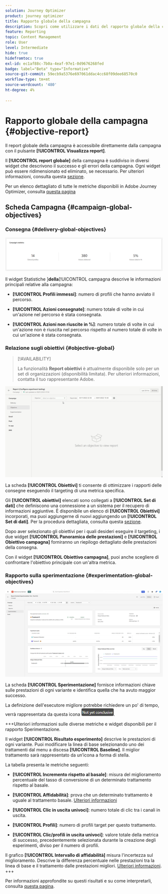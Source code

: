 ```yaml
---
solution: Journey Optimizer
product: journey optimizer
title: Rapporto globale della campagna
description: Scopri come utilizzare i dati del rapporto globale della campagna
feature: Reporting
topic: Content Management
role: User
level: Intermediate
hide: true
hidefromtoc: true
exl-id: ec1af88c-7b0a-4eaf-97e1-0d9676268fed
badge: label="Beta" type="Informative"
source-git-commit: 59ecb9a5376e697061ddac4cc68f09dee68570c0
workflow-type: tm+mt
source-wordcount: '480'
ht-degree: 4%

---
```


# Rapporto globale della campagna {#objective-report}

Il report globale della campagna è accessibile direttamente dalla campagna con il pulsante **[!UICONTROL Visualizza report]**.

Il **[!UICONTROL report globale]** della campagna è suddiviso in diversi widget che descrivono il successo e gli errori della campagna. Ogni widget può essere ridimensionato ed eliminato, se necessario. Per ulteriori informazioni, consulta questa [sezione](../reports/global-report.md#modify-dashboard).

Per un elenco dettagliato di tutte le metriche disponibili in Adobe Journey Optimizer, consulta [questa pagina](global-report.md#list-of-components-global.md)

## Scheda Campagna {#campaign-global-objectives}

### Consegna {#delivery-global-objectives}

![](assets/campaign_report_global_1.png)

Il widget Statistiche ]**della**[!UICONTROL  campagna descrive le informazioni principali relative alla campagna:

* **[!UICONTROL Profili immessi]**: numero di profili che hanno avviato il percorso.

* **[!UICONTROL Azioni consegnate]**: numero totale di volte in cui un&#39;azione nel percorso è stata consegnata.

* **[!UICONTROL Azioni non riuscite in %]**: numero totale di volte in cui un&#39;azione non è riuscita nel percorso rispetto al numero totale di volte in cui un&#39;azione è stata consegnata.

### Relazione sugli obiettivi {#objective-global}

>[!AVAILABILITY]
>
>La funzionalità **Report obiettivi** è attualmente disponibile solo per un set di organizzazioni (disponibilità limitata). Per ulteriori informazioni, contatta il tuo rappresentante Adobe.

![](assets/performance_report.gif)

La scheda **[!UICONTROL Obiettivi]** ti consente di ottimizzare i rapporti delle consegne eseguendo il targeting di una metrica specifica.

Gli **[!UICONTROL obiettivi]** elencati sono collegati a **[!UICONTROL Set di dati]** che definiscono una connessione a un sistema per il recupero di informazioni aggiuntive. È disponibile un elenco di **[!UICONTROL Obiettivi]** incorporati, ma puoi aggiungerne di nuovi aggiungendo un **[!UICONTROL Set di dati]**. Per la procedura dettagliata, consulta questa [sezione](../content-management/reporting-configuration.md).

Dopo aver selezionato gli obiettivi per i quali desideri eseguire il targeting, i due widget **[!UICONTROL Panoramica delle prestazioni]** e **[!UICONTROL Obiettivo campagna]** forniranno un riepilogo dettagliato delle prestazioni della consegna.

Con il widget **[!UICONTROL Obiettivo campagna]**, puoi anche scegliere di confrontare l&#39;obiettivo principale con un&#39;altra metrica.

### Rapporto sulla sperimentazione {#experimentation-global-objectives}

![](assets/experimentation_report_3.png)

La scheda **[!UICONTROL Sperimentazione]** fornisce informazioni chiave sulle prestazioni di ogni variante e identifica quella che ha avuto maggior successo.

La definizione dell&#39;esecutore migliore potrebbe richiedere un po&#39; di tempo, verrà rappresentata da questa icona ![](assets/experimentation_report_1.png).

+++Ulteriori informazioni sulle diverse metriche e widget disponibili per il rapporto Sperimentazione.

Il widget **[!UICONTROL Risultato esperimento]** descrive le prestazioni di ogni variante. Puoi modificare la linea di base selezionando uno dei trattamenti dal menu a discesa **[!UICONTROL Baseline]**. Il miglior trattamento sarà rappresentato da un’icona a forma di stella.

La tabella presenta le metriche seguenti:

* **[!UICONTROL Incremento rispetto al basale]**: misura del miglioramento percentuale del tasso di conversione di un determinato trattamento rispetto al basale.

* **[!UICONTROL Affidabilità]**: prova che un determinato trattamento è uguale al trattamento basale. [Ulteriori informazioni](../content-management/experiment-calculations.md#understand-confidence)

* **[!UICONTROL Clic in uscita univoci]**: numero totale di clic tra i canali in uscita.

* **[!UICONTROL Profili]**: numero di profili target per questo trattamento.

* **[!UICONTROL Clic/profili in uscita univoci]**: valore totale della metrica di successo, precedentemente selezionata durante la creazione degli esperimenti, diviso per il numero di profili.

Il grafico **[!UICONTROL Intervallo di affidabilità]** misura l&#39;incertezza sul miglioramento. Descrive la differenza percentuale nelle prestazioni tra la linea di base e il trattamento dalle prestazioni migliori. [Ulteriori informazioni](../content-management/experiment-calculations.md#confidence-intervals).
+++

Per informazioni approfondite su questi risultati e su come interpretarli, consulta [questa pagina](../content-management/get-started-experiment.md#interpret-results).
